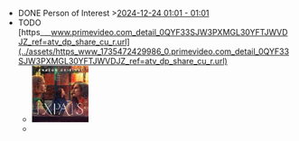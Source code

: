 - DONE Person of Interest >[2024-12-24 01:01 - 01:01](#agenda://?start=1734998495409&end=1734998495409&allDay=false)
- TODO [https___www.primevideo.com_detail_0QYF33SJW3PXMGL30YFTJWVDJZ_ref=atv_dp_share_cu_r.url](../assets/https_www_1735472429986_0.primevideo.com_detail_0QYF33SJW3PXMGL30YFTJWVDJZ_ref=atv_dp_share_cu_r.url)
	- ![Senza titolo.jpg](../assets/Senza_titolo_1735472470872_0.jpg)
	-